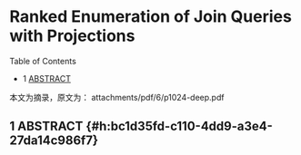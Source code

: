# Ranked Enumeration of Join Queries with Projections


<div class="ox-hugo-toc toc has-section-numbers">

<div class="heading">Table of Contents</div>

- <span class="section-num">1</span> [ABSTRACT](#h:bc1d35fd-c110-4dd9-a3e4-27da14c986f7)

</div>
<!--endtoc-->


本文为摘录，原文为： attachments/pdf/6/p1024-deep.pdf



## <span class="section-num">1</span> ABSTRACT {#h:bc1d35fd-c110-4dd9-a3e4-27da14c986f7}

